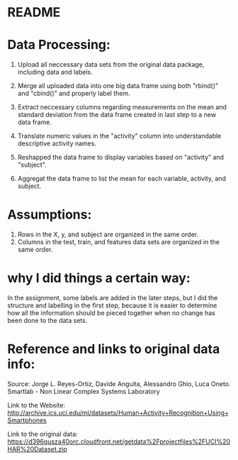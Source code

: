 README
======

Data Processing:
================
1. Upload all neccessary data sets from the original data package, including data and labels.

2. Merge all uploaded data into one big data frame using both "rbind()" and "cbind()" and properly label them.

3. Extract neccessary columns regarding measurements on the mean and standard deviation from the data frame created in last step to a new data frame.

4. Translate numeric values in the "activity" column into understandable descriptive activity names.

5. Reshapped the data frame to display variables based on "activity" and "subject".

6. Aggregat the data frame to list the mean for each variable, activity, and subject.


Assumptions:
============
1. Rows in the X, y, and subject are organized in the same order.
2. Columns in the test, train, and features data sets are organized in the same order.

why I did things a certain way:
===============================
In the assignment, some labels are added in the later steps, but I did the structure and labelling in the first step, because it is easier to determine how all the information should be pieced together when no change has been done to the data sets.

Reference and links to original data info:
==========================================
Source: Jorge L. Reyes-Ortiz, Davide Anguita, Alessandro Ghio, Luca Oneto. 
        Smartlab - Non Linear Complex Systems Laboratory

Link to the Website: 
http://archive.ics.uci.edu/ml/datasets/Human+Activity+Recognition+Using+Smartphones

Link to the original data:
https://d396qusza40orc.cloudfront.net/getdata%2Fprojectfiles%2FUCI%20HAR%20Dataset.zip